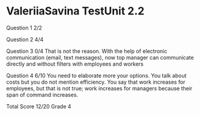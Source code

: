# ValeriiaSavina TestUnit 2.2

Question 1      2/2

Question 2      4/4

Question 3      0/4
                That is not the reason. With the help of electronic
                communication (email, text messages), now top
                manager can communicate directly and without filters
                with employees and workers

Question 4      6/10
                You need to elaborate more your options. You talk about
                costs but you do not mention efficiency. You say that
                work increases for employees, but that is not true;
                work increases for managers because their span of
                command increases.

Total Score     12/20 Grade 4
